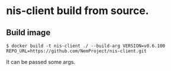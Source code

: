 # nis-client build from source.

## Build image

```shell
$ docker build -t nis-client ./ --build-arg VERSION=v0.6.100 REPO_URL=https://github.com/NemProject/nis-client.git
```

It can be passed some args.
